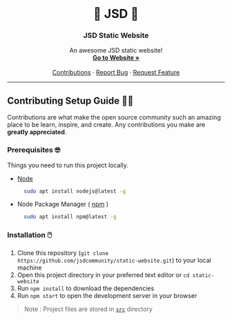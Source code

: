<!-- PROJECT LOGO -->
<br />
<p align="center">
  <!-- <a href="">
    <img src="images/logo.png" alt="Logo" width="80" height="80">
  </a> -->
  <h1 align="center"> 🎉️ JSD 🎉️</h1>
  
  <h3 align="center">JSD Static Website</h3>

  <p align="center">
    An awesome JSD static website!
    <br />
    <a href="https://jsdcommunity.github.io/static-website"><strong>Go to Website »</strong></a>
    <br />
    <br />
    <a href="https://github.com/jsdcommunity/static-website/graphs/contributors">Contributions</a>
    ·
    <a href="https://github.com/jsdcommunity/static-website/issues">Report Bug</a>
    ·
    <a href="https://github.com/jsdcommunity/static-website/issues">Request Feature</a>
  </p>
</p>
<hr>

<!-- CONTRIBUTING -->
## Contributing Setup Guide 👨‍💻️

Contributions are what make the open source community such an amazing place to be learn, inspire, and create. Any contributions you make are **greatly appreciated**.


<!-- PREREQUISITES -->
### Prerequisites 🤓️

Things you need to run this project locally.
* [Node](https://nodejs.org/en/)
  ```sh
    sudo apt install nodejs@latest -g

* Node Package Manager ( [npm](https://www.npmjs.com/) )
  ```sh
    sudo apt install npm@latest -g

<!-- INSTALLATION -->
### Installation 🖱️

1. Clone this repository (`git clone https://github.com/jsdcommunity/static-website.git`) to your local machine
2. Open this project directory in your preferred text editor or `cd static-website`
3. Run `npm install` to download the dependencies
4. Run `npm start` to open the development server in your browser
<!-- 5. Commit your Changes (`git commit -m 'YOUR_COMMIT_MESSAGE_HERE'`)
6. Push to the Branch (`git push origin master`)
7. Open a Pull Request -->
>Note : Project files are stored in [`src`](https://github.com/jsdcommunity/static-website/tree/master/src) directory
